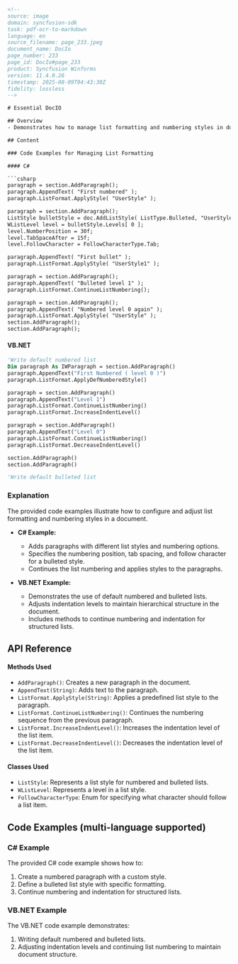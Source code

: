```html
<!-- 
source: image
domain: syncfusion-sdk
task: pdf-ocr-to-markdown
language: en
source_filename: page_233.jpeg
document_name: DocIo
page_number: 233
page_id: DocIo#page_233
product: Syncfusion Winforms
version: 11.4.0.26
timestamp: 2025-08-09T04:43:30Z
fidelity: lossless
-->

# Essential DocIO

## Overview
- Demonstrates how to manage list formatting and numbering styles in documents using both C# and VB.NET code examples.

## Content

### Code Examples for Managing List Formatting

#### C#

```csharp
paragraph = section.AddParagraph();
paragraph.AppendText( "First numbered" );
paragraph.ListFormat.ApplyStyle( "UserStyle" );

paragraph = section.AddParagraph();
ListStyle bulletStyle = doc.AddListStyle( ListType.Bulleted, "UserStyle1" );
WListLevel level = bulletStyle.Levels[ 0 ];
level.NumberPosition = 30f;
level.TabSpaceAfter = 15f;
level.FollowCharacter = FollowCharacterType.Tab;

paragraph.AppendText( "First bullet" );
paragraph.ListFormat.ApplyStyle( "UserStyle1" );

paragraph = section.AddParagraph();
paragraph.AppendText( "Bulleted level 1" );
paragraph.ListFormat.ContinueListNumbering();

paragraph = section.AddParagraph();
paragraph.AppendText( "Numbered level 0 again" );
paragraph.ListFormat.ApplyStyle( "UserStyle" );
section.AddParagraph();
section.AddParagraph();
```

#### VB.NET

```vb
'Write default numbered list
Dim paragraph As IWParagraph = section.AddParagraph()
paragraph.AppendText("First Numbered ( level 0 )")
paragraph.ListFormat.ApplyDefNumberedStyle()

paragraph = section.AddParagraph()
paragraph.AppendText("Level 1")
paragraph.ListFormat.ContinueListNumbering()
paragraph.ListFormat.IncreaseIndentLevel()

paragraph = section.AddParagraph()
paragraph.AppendText("Level 0")
paragraph.ListFormat.ContinueListNumbering()
paragraph.ListFormat.DecreaseIndentLevel()

section.AddParagraph()
section.AddParagraph()

'Write default bulleted list
```

### Explanation

The provided code examples illustrate how to configure and adjust list formatting and numbering styles in a document. 

- **C# Example:**
  - Adds paragraphs with different list styles and numbering options.
  - Specifies the numbering position, tab spacing, and follow character for a bulleted style.
  - Continues the list numbering and applies styles to the paragraphs.

- **VB.NET Example:**
  - Demonstrates the use of default numbered and bulleted lists.
  - Adjusts indentation levels to maintain hierarchical structure in the document.
  - Includes methods to continue numbering and indentation for structured lists.

## API Reference

#### Methods Used
- `AddParagraph()`: Creates a new paragraph in the document.
- `AppendText(String)`: Adds text to the paragraph.
- `ListFormat.ApplyStyle(String)`: Applies a predefined list style to the paragraph.
- `ListFormat.ContinueListNumbering()`: Continues the numbering sequence from the previous paragraph.
- `ListFormat.IncreaseIndentLevel()`: Increases the indentation level of the list item.
- `ListFormat.DecreaseIndentLevel()`: Decreases the indentation level of the list item.

#### Classes Used
- `ListStyle`: Represents a list style for numbered and bulleted lists.
- `WListLevel`: Represents a level in a list style.
- `FollowCharacterType`: Enum for specifying what character should follow a list item.

## Code Examples (multi-language supported)

### C# Example

The provided C# code example shows how to:
1. Create a numbered paragraph with a custom style.
2. Define a bulleted list style with specific formatting.
3. Continue numbering and indentation for structured lists.

### VB.NET Example

The VB.NET code example demonstrates:
1. Writing default numbered and bulleted lists.
2. Adjusting indentation levels and continuing list numbering to maintain document structure.

<!-- tags: [syncfusion-sdk, DocIO, list formatting, numbered lists, bulleted lists, style application, version: 11.4.0.26] keywords: [paragraph, numbering, indentation, bulleted style, list format, document styling, DocIO] -->
```